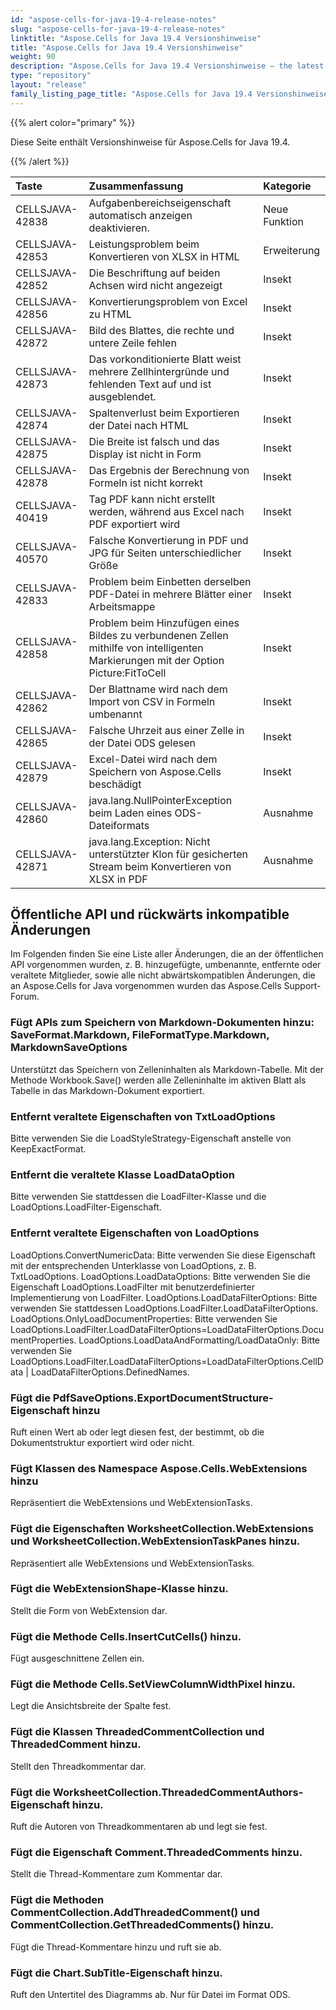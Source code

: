 ```yaml
---
id: "aspose-cells-for-java-19-4-release-notes"
slug: "aspose-cells-for-java-19-4-release-notes"
linktitle: "Aspose.Cells for Java 19.4 Versionshinweise"
title: "Aspose.Cells for Java 19.4 Versionshinweise"
weight: 90
description: "Aspose.Cells for Java 19.4 Versionshinweise – the latest updates and fixes."
type: "repository"
layout: "release"
family_listing_page_title: "Aspose.Cells for Java 19.4 Versionshinweise"
---
```

{{% alert color="primary" %}} 

Diese Seite enthält Versionshinweise für Aspose.Cells for Java 19.4.

{{% /alert %}} 

|**Taste**|**Zusammenfassung**|**Kategorie**|
|:- |:- |:- |
|CELLSJAVA-42838|Aufgabenbereichseigenschaft automatisch anzeigen deaktivieren.|Neue Funktion|
|CELLSJAVA-42853|Leistungsproblem beim Konvertieren von XLSX in HTML|Erweiterung|
|CELLSJAVA-42852|Die Beschriftung auf beiden Achsen wird nicht angezeigt|Insekt|
|CELLSJAVA-42856|Konvertierungsproblem von Excel zu HTML|Insekt|
|CELLSJAVA-42872|Bild des Blattes, die rechte und untere Zeile fehlen|Insekt|
|CELLSJAVA-42873|Das vorkonditionierte Blatt weist mehrere Zellhintergründe und fehlenden Text auf und ist ausgeblendet.|Insekt|
|CELLSJAVA-42874|Spaltenverlust beim Exportieren der Datei nach HTML|Insekt|
|CELLSJAVA-42875|Die Breite ist falsch und das Display ist nicht in Form|Insekt|
|CELLSJAVA-42878|Das Ergebnis der Berechnung von Formeln ist nicht korrekt|Insekt|
|CELLSJAVA-40419|Tag PDF kann nicht erstellt werden, während aus Excel nach PDF exportiert wird|Insekt|
|CELLSJAVA-40570|Falsche Konvertierung in PDF und JPG für Seiten unterschiedlicher Größe|Insekt|
|CELLSJAVA-42833|Problem beim Einbetten derselben PDF-Datei in mehrere Blätter einer Arbeitsmappe|Insekt|
|CELLSJAVA-42858|Problem beim Hinzufügen eines Bildes zu verbundenen Zellen mithilfe von intelligenten Markierungen mit der Option Picture:FitToCell|Insekt|
|CELLSJAVA-42862|Der Blattname wird nach dem Import von CSV in Formeln umbenannt|Insekt|
|CELLSJAVA-42865|Falsche Uhrzeit aus einer Zelle in der Datei ODS gelesen|Insekt|
|CELLSJAVA-42879|Excel-Datei wird nach dem Speichern von Aspose.Cells beschädigt|Insekt|
|CELLSJAVA-42860|java.lang.NullPointerException beim Laden eines ODS-Dateiformats|Ausnahme|
|CELLSJAVA-42871|java.lang.Exception: Nicht unterstützter Klon für gesicherten Stream beim Konvertieren von XLSX in PDF|Ausnahme|

## **Öffentliche API und rückwärts inkompatible Änderungen**
Im Folgenden finden Sie eine Liste aller Änderungen, die an der öffentlichen API vorgenommen wurden, z. B. hinzugefügte, umbenannte, entfernte oder veraltete Mitglieder, sowie alle nicht abwärtskompatiblen Änderungen, die an Aspose.Cells for Java vorgenommen wurden das Aspose.Cells Support-Forum.
### **Fügt APIs zum Speichern von Markdown-Dokumenten hinzu: SaveFormat.Markdown, FileFormatType.Markdown, MarkdownSaveOptions**
Unterstützt das Speichern von Zelleninhalten als Markdown-Tabelle. Mit der Methode Workbook.Save() werden alle Zelleninhalte im aktiven Blatt als Tabelle in das Markdown-Dokument exportiert.
### **Entfernt veraltete Eigenschaften von TxtLoadOptions**
Bitte verwenden Sie die LoadStyleStrategy-Eigenschaft anstelle von KeepExactFormat.
### **Entfernt die veraltete Klasse LoadDataOption**
Bitte verwenden Sie stattdessen die LoadFilter-Klasse und die LoadOptions.LoadFilter-Eigenschaft.
### **Entfernt veraltete Eigenschaften von LoadOptions**
LoadOptions.ConvertNumericData: Bitte verwenden Sie diese Eigenschaft mit der entsprechenden Unterklasse von LoadOptions, z. B. TxtLoadOptions.
LoadOptions.LoadDataOptions: Bitte verwenden Sie die Eigenschaft LoadOptions.LoadFilter mit benutzerdefinierter Implementierung von LoadFilter.
LoadOptions.LoadDataFilterOptions: Bitte verwenden Sie stattdessen LoadOptions.LoadFilter.LoadDataFilterOptions.
LoadOptions.OnlyLoadDocumentProperties: Bitte verwenden Sie LoadOptions.LoadFilter.LoadDataFilterOptions=LoadDataFilterOptions.DocumentProperties.
LoadOptions.LoadDataAndFormatting/LoadDataOnly: Bitte verwenden Sie LoadOptions.LoadFilter.LoadDataFilterOptions=LoadDataFilterOptions.CellData | LoadDataFilterOptions.DefinedNames.
### **Fügt die PdfSaveOptions.ExportDocumentStructure-Eigenschaft hinzu**
Ruft einen Wert ab oder legt diesen fest, der bestimmt, ob die Dokumentstruktur exportiert wird oder nicht.
### **Fügt Klassen des Namespace Aspose.Cells.WebExtensions hinzu**
Repräsentiert die WebExtensions und WebExtensionTasks.
### **Fügt die Eigenschaften WorksheetCollection.WebExtensions und WorksheetCollection.WebExtensionTaskPanes hinzu.**
Repräsentiert alle WebExtensions und WebExtensionTasks.
### **Fügt die WebExtensionShape-Klasse hinzu.**
Stellt die Form von WebExtension dar.
### **Fügt die Methode Cells.InsertCutCells() hinzu.**
Fügt ausgeschnittene Zellen ein.
### **Fügt die Methode Cells.SetViewColumnWidthPixel hinzu.**
Legt die Ansichtsbreite der Spalte fest.
### **Fügt die Klassen ThreadedCommentCollection und ThreadedComment hinzu.**
Stellt den Threadkommentar dar.
### **Fügt die WorksheetCollection.ThreadedCommentAuthors-Eigenschaft hinzu.**
Ruft die Autoren von Threadkommentaren ab und legt sie fest.
### **Fügt die Eigenschaft Comment.ThreadedComments hinzu.**
Stellt die Thread-Kommentare zum Kommentar dar.
### **Fügt die Methoden CommentCollection.AddThreadedComment() und CommentCollection.GetThreadedComments() hinzu.**
Fügt die Thread-Kommentare hinzu und ruft sie ab.
### **Fügt die Chart.SubTitle-Eigenschaft hinzu.**
Ruft den Untertitel des Diagramms ab. Nur für Datei im Format ODS.
